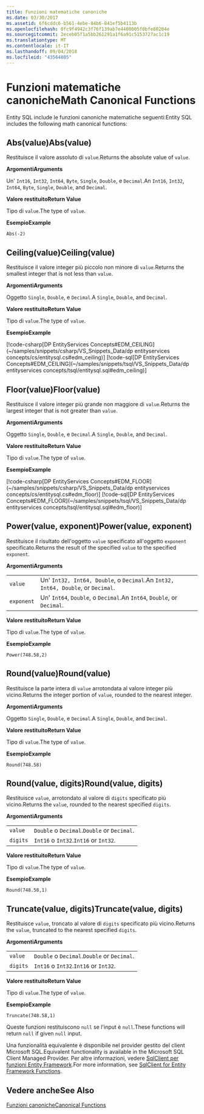 ```yaml
---
title: Funzioni matematiche canoniche
ms.date: 03/30/2017
ms.assetid: 6f6cddc6-b561-4ebe-84b6-841ef5b4113b
ms.openlocfilehash: 0fc9f4942c3f76f139ab7e4400005f0bfe80204e
ms.sourcegitcommit: 2eceb05f1a5bb261291a1f6a91c5153727ac1c19
ms.translationtype: MT
ms.contentlocale: it-IT
ms.lasthandoff: 09/04/2018
ms.locfileid: "43564805"
---
```

# <a name="math-canonical-functions"></a><span data-ttu-id="93efb-102">Funzioni matematiche canoniche</span><span class="sxs-lookup"><span data-stu-id="93efb-102">Math Canonical Functions</span></span>

<span data-ttu-id="93efb-103">Entity SQL include le funzioni canoniche matematiche seguenti:</span><span class="sxs-lookup"><span data-stu-id="93efb-103">Entity SQL includes the following math canonical functions:</span></span>
  
## <a name="absvalue"></a><span data-ttu-id="93efb-104">Abs(value)</span><span class="sxs-lookup"><span data-stu-id="93efb-104">Abs(value)</span></span>

<span data-ttu-id="93efb-105">Restituisce il valore assoluto di `value`.</span><span class="sxs-lookup"><span data-stu-id="93efb-105">Returns the absolute value of `value`.</span></span>

<span data-ttu-id="93efb-106">**Argomenti**</span><span class="sxs-lookup"><span data-stu-id="93efb-106">**Arguments**</span></span>

<span data-ttu-id="93efb-107">Un' `Int16`, `Int32`, `Int64`, `Byte`, `Single`, `Double`, e `Decimal`.</span><span class="sxs-lookup"><span data-stu-id="93efb-107">An `Int16`, `Int32`, `Int64`, `Byte`, `Single`, `Double`, and `Decimal`.</span></span>

<span data-ttu-id="93efb-108">**Valore restituito**</span><span class="sxs-lookup"><span data-stu-id="93efb-108">**Return Value**</span></span>

<span data-ttu-id="93efb-109">Tipo di `value`.</span><span class="sxs-lookup"><span data-stu-id="93efb-109">The type of `value`.</span></span>

<span data-ttu-id="93efb-110">**Esempio**</span><span class="sxs-lookup"><span data-stu-id="93efb-110">**Example**</span></span>

`Abs(-2)`

## <a name="ceilingvalue"></a><span data-ttu-id="93efb-111">Ceiling(value)</span><span class="sxs-lookup"><span data-stu-id="93efb-111">Ceiling(value)</span></span>

<span data-ttu-id="93efb-112">Restituisce il valore integer più piccolo non minore di `value`.</span><span class="sxs-lookup"><span data-stu-id="93efb-112">Returns the smallest integer that is not less than `value`.</span></span>

<span data-ttu-id="93efb-113">**Argomenti**</span><span class="sxs-lookup"><span data-stu-id="93efb-113">**Arguments**</span></span>

<span data-ttu-id="93efb-114">Oggetto `Single`, `Double`, e `Decimal`.</span><span class="sxs-lookup"><span data-stu-id="93efb-114">A `Single`, `Double`, and `Decimal`.</span></span>

<span data-ttu-id="93efb-115">**Valore restituito**</span><span class="sxs-lookup"><span data-stu-id="93efb-115">**Return Value**</span></span>

<span data-ttu-id="93efb-116">Tipo di `value`.</span><span class="sxs-lookup"><span data-stu-id="93efb-116">The type of `value`.</span></span>

<span data-ttu-id="93efb-117">**Esempio**</span><span class="sxs-lookup"><span data-stu-id="93efb-117">**Example**</span></span>

[!code-csharp[DP EntityServices Concepts#EDM_CEILING](~/samples/snippets/csharp/VS_Snippets_Data/dp entityservices concepts/cs/entitysql.cs#edm_ceiling)]
[!code-sql[DP EntityServices Concepts#EDM_CEILING](~/samples/snippets/tsql/VS_Snippets_Data/dp entityservices concepts/tsql/entitysql.sql#edm_ceiling)]

## <a name="floorvalue"></a><span data-ttu-id="93efb-118">Floor(value)</span><span class="sxs-lookup"><span data-stu-id="93efb-118">Floor(value)</span></span>

<span data-ttu-id="93efb-119">Restituisce il valore integer più grande non maggiore di `value`.</span><span class="sxs-lookup"><span data-stu-id="93efb-119">Returns the largest integer that is not greater than `value`.</span></span>

<span data-ttu-id="93efb-120">**Argomenti**</span><span class="sxs-lookup"><span data-stu-id="93efb-120">**Arguments**</span></span>

<span data-ttu-id="93efb-121">Oggetto `Single`, `Double`, e `Decimal`.</span><span class="sxs-lookup"><span data-stu-id="93efb-121">A `Single`, `Double`, and `Decimal`.</span></span>

<span data-ttu-id="93efb-122">**Valore restituito**</span><span class="sxs-lookup"><span data-stu-id="93efb-122">**Return Value**</span></span>

<span data-ttu-id="93efb-123">Tipo di `value`.</span><span class="sxs-lookup"><span data-stu-id="93efb-123">The type of `value`.</span></span>

<span data-ttu-id="93efb-124">**Esempio**</span><span class="sxs-lookup"><span data-stu-id="93efb-124">**Example**</span></span>

[!code-csharp[DP EntityServices Concepts#EDM_FLOOR](~/samples/snippets/csharp/VS_Snippets_Data/dp entityservices concepts/cs/entitysql.cs#edm_floor)]
[!code-sql[DP EntityServices Concepts#EDM_FLOOR](~/samples/snippets/tsql/VS_Snippets_Data/dp entityservices concepts/tsql/entitysql.sql#edm_floor)]

## <a name="powervalue-exponent"></a><span data-ttu-id="93efb-125">Power(value, exponent)</span><span class="sxs-lookup"><span data-stu-id="93efb-125">Power(value, exponent)</span></span>

<span data-ttu-id="93efb-126">Restituisce il risultato dell'oggetto `value` specificato all'oggetto `exponent` specificato.</span><span class="sxs-lookup"><span data-stu-id="93efb-126">Returns the result of the specified `value` to the specified `exponent`.</span></span>

<span data-ttu-id="93efb-127">**Argomenti**</span><span class="sxs-lookup"><span data-stu-id="93efb-127">**Arguments**</span></span>

|  |  |
|--|--|
|`value` | <span data-ttu-id="93efb-128">Un' `Int32, Int64, Double`, o `Decimal`.</span><span class="sxs-lookup"><span data-stu-id="93efb-128">An `Int32, Int64, Double`, or `Decimal`.</span></span> |
|`exponent` | <span data-ttu-id="93efb-129">Un' `Int64`, `Double`, o `Decimal`.</span><span class="sxs-lookup"><span data-stu-id="93efb-129">An `Int64`, `Double`, or `Decimal`.</span></span> |

<span data-ttu-id="93efb-130">**Valore restituito**</span><span class="sxs-lookup"><span data-stu-id="93efb-130">**Return Value**</span></span>

<span data-ttu-id="93efb-131">Tipo di `value`.</span><span class="sxs-lookup"><span data-stu-id="93efb-131">The type of `value`.</span></span>

<span data-ttu-id="93efb-132">**Esempio**</span><span class="sxs-lookup"><span data-stu-id="93efb-132">**Example**</span></span>

`Power(748.58,2)`

## <a name="roundvalue"></a><span data-ttu-id="93efb-133">Round(value)</span><span class="sxs-lookup"><span data-stu-id="93efb-133">Round(value)</span></span>

<span data-ttu-id="93efb-134">Restituisce la parte intera di `value` arrotondata al valore integer più vicino.</span><span class="sxs-lookup"><span data-stu-id="93efb-134">Returns the integer portion of `value`, rounded to the nearest integer.</span></span>

<span data-ttu-id="93efb-135">**Argomenti**</span><span class="sxs-lookup"><span data-stu-id="93efb-135">**Arguments**</span></span>

<span data-ttu-id="93efb-136">Oggetto `Single`, `Double`, e `Decimal`.</span><span class="sxs-lookup"><span data-stu-id="93efb-136">A `Single`, `Double`, and `Decimal`.</span></span>

<span data-ttu-id="93efb-137">**Valore restituito**</span><span class="sxs-lookup"><span data-stu-id="93efb-137">**Return Value**</span></span>

<span data-ttu-id="93efb-138">Tipo di `value`.</span><span class="sxs-lookup"><span data-stu-id="93efb-138">The type of `value`.</span></span>

<span data-ttu-id="93efb-139">**Esempio**</span><span class="sxs-lookup"><span data-stu-id="93efb-139">**Example**</span></span>

`Round(748.58)`

## <a name="roundvalue-digits"></a><span data-ttu-id="93efb-140">Round(value, digits)</span><span class="sxs-lookup"><span data-stu-id="93efb-140">Round(value, digits)</span></span>

<span data-ttu-id="93efb-141">Restituisce `value`, arrotondato al valore di `digits` specificato più vicino.</span><span class="sxs-lookup"><span data-stu-id="93efb-141">Returns the `value`, rounded to the nearest specified `digits`.</span></span>

<span data-ttu-id="93efb-142">**Argomenti**</span><span class="sxs-lookup"><span data-stu-id="93efb-142">**Arguments**</span></span>

|  |  |
|--|--|
|`value`|<span data-ttu-id="93efb-143">`Double` o `Decimal`.</span><span class="sxs-lookup"><span data-stu-id="93efb-143">`Double` or `Decimal`.</span></span>|
|`digits`|<span data-ttu-id="93efb-144">`Int16` o `Int32`.</span><span class="sxs-lookup"><span data-stu-id="93efb-144">`Int16` or `Int32`.</span></span>|

<span data-ttu-id="93efb-145">**Valore restituito**</span><span class="sxs-lookup"><span data-stu-id="93efb-145">**Return Value**</span></span>

<span data-ttu-id="93efb-146">Tipo di `value`.</span><span class="sxs-lookup"><span data-stu-id="93efb-146">The type of `value`.</span></span>

<span data-ttu-id="93efb-147">**Esempio**</span><span class="sxs-lookup"><span data-stu-id="93efb-147">**Example**</span></span>

`Round(748.58,1)`

## <a name="truncatevalue-digits"></a><span data-ttu-id="93efb-148">Truncate(value, digits)</span><span class="sxs-lookup"><span data-stu-id="93efb-148">Truncate(value, digits)</span></span>

<span data-ttu-id="93efb-149">Restituisce `value`, troncato al valore di `digits` specificato più vicino.</span><span class="sxs-lookup"><span data-stu-id="93efb-149">Returns the `value`, truncated to the nearest specified `digits`.</span></span>

<span data-ttu-id="93efb-150">**Argomenti**</span><span class="sxs-lookup"><span data-stu-id="93efb-150">**Arguments**</span></span>

|  |  |
|--|--|
|`value`|<span data-ttu-id="93efb-151">`Double` o `Decimal`.</span><span class="sxs-lookup"><span data-stu-id="93efb-151">`Double` or `Decimal`.</span></span>|
|`digits`|<span data-ttu-id="93efb-152">`Int16` o `Int32`.</span><span class="sxs-lookup"><span data-stu-id="93efb-152">`Int16` or `Int32`.</span></span>|

<span data-ttu-id="93efb-153">**Valore restituito**</span><span class="sxs-lookup"><span data-stu-id="93efb-153">**Return Value**</span></span>

<span data-ttu-id="93efb-154">Tipo di `value`.</span><span class="sxs-lookup"><span data-stu-id="93efb-154">The type of `value`.</span></span>

<span data-ttu-id="93efb-155">**Esempio**</span><span class="sxs-lookup"><span data-stu-id="93efb-155">**Example**</span></span>

`Truncate(748.58,1)`  
  
 <span data-ttu-id="93efb-156">Queste funzioni restituiscono `null` se l'input è `null`.</span><span class="sxs-lookup"><span data-stu-id="93efb-156">These functions will return `null` if given `null` input.</span></span>  
  
 <span data-ttu-id="93efb-157">Una funzionalità equivalente è disponibile nel provider gestito del client Microsoft SQL.</span><span class="sxs-lookup"><span data-stu-id="93efb-157">Equivalent functionality is available in the Microsoft SQL Client Managed Provider.</span></span> <span data-ttu-id="93efb-158">Per altre informazioni, vedere [SqlClient per funzioni Entity Framework](../../../../../../docs/framework/data/adonet/ef/sqlclient-for-ef-functions.md).</span><span class="sxs-lookup"><span data-stu-id="93efb-158">For more information, see [SqlClient for Entity Framework Functions](../../../../../../docs/framework/data/adonet/ef/sqlclient-for-ef-functions.md).</span></span>  
  
## <a name="see-also"></a><span data-ttu-id="93efb-159">Vedere anche</span><span class="sxs-lookup"><span data-stu-id="93efb-159">See Also</span></span>  
 [<span data-ttu-id="93efb-160">Funzioni canoniche</span><span class="sxs-lookup"><span data-stu-id="93efb-160">Canonical Functions</span></span>](../../../../../../docs/framework/data/adonet/ef/language-reference/canonical-functions.md)
